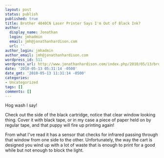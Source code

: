 ```yaml
---
layout: post
status: publish
published: true
title: Brother 4040CN Laser Printer Says I'm Out of Black Ink?
author:
  display_name: Jonathan
  login: jmhadmin
  email: jmh@jonathanhardison.com
  url: ''
author_login: jmhadmin
author_email: jmh@jonathanhardison.com
wordpress_id: 511
wordpress_url: http://www.jonathanhardison.com/index.php/2010/05/13/brother-4040cn-laser-printer-says-im-out-of-black-ink/
date: '2010-05-13 05:31:14 -0500'
date_gmt: '2010-05-13 11:31:14 -0500'
categories:
- Uncategorized
tags: []
comments: []
---
```

Hog wash I say!

Check out the side of the black cartridge, notice that clear window looking thing. Cover it with black tape, or in my case a piece of paper held on by regular tape, and that puppy will fire up printing again!

From what I've read it has a sensor that checks for infrared passing through that window from one side to the other. Unfortunately, the way the cart is designed  you wind up with a lot of waste that is enough to print for a good while but not enough to block the light.

